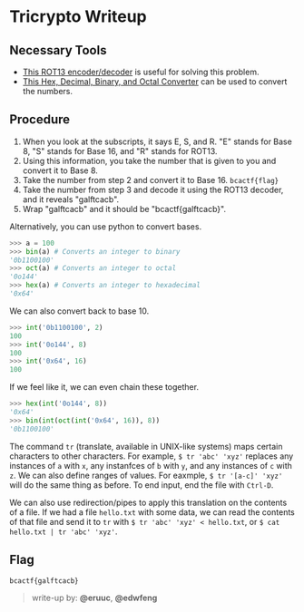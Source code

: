 # Tricrypto Writeup

## Necessary Tools
* [This ROT13 encoder/decoder](https://www.dcode.fr/rot-13-cipher) is useful for solving this problem.
* [This Hex, Decimal, Binary, and Octal Converter](https://www.rapidtables.com/convert/number/hex-dec-bin-converter.html) can be used to convert the numbers.

## Procedure
1. When you look at the subscripts, it says E, S, and R. "E" stands for Base 8, "S" stands for Base 16, and "R" stands for ROT13.
2. Using this information, you take the number that is given to you and convert it to Base 8.
3. Take the number from step 2 and convert it to Base 16. `bcactf{flag}`
4. Take the number from step 3 and decode it using the ROT13 decoder, and it reveals "galftcacb".
5. Wrap "galftcacb" and it should be "bcactf{galftcacb}".

Alternatively, you can use python to convert bases.
```python
>>> a = 100
>>> bin(a) # Converts an integer to binary
'0b1100100'
>>> oct(a) # Converts an integer to octal
'0o144'
>>> hex(a) # Converts an integer to hexadecimal
'0x64'
```
We can also convert back to base 10.
```python
>>> int('0b1100100', 2)
100
>>> int('0o144', 8)
100
>>> int('0x64', 16)
100
```
If we feel like it, we can even chain these together.
```python
>>> hex(int('0o144', 8))
'0x64'
>>> bin(int(oct(int('0x64', 16)), 8))
'0b1100100'
```

The command `tr` (translate, available in UNIX-like systems) maps certain characters to other characters.
For example, `$ tr 'abc' 'xyz'` replaces any instances of `a` with `x`, any instanfces of `b` with `y`, and any instances of `c` with `z`.
We can also define ranges of values.
For eaxmple, `$ tr '[a-c]' 'xyz'` will do the same thing as before.
To end input, end the file with `Ctrl-D`.

We can also use redirection/pipes to apply this translation on the contents of a file.
If we had a file `hello.txt` with some data, we can read the contents of that file and send it to `tr` with `$ tr 'abc' 'xyz' < hello.txt`, or `$ cat hello.txt | tr 'abc' 'xyz'`.


## Flag
`bcactf{galftcacb}`

> write-up by: **@eruuc**, **@edwfeng**
